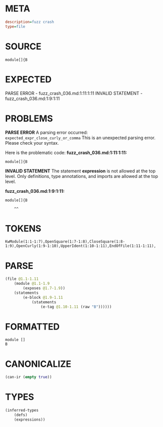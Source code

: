# META
~~~ini
description=fuzz crash
type=file
~~~
# SOURCE
~~~roc
module[]{B
~~~
# EXPECTED
PARSE ERROR - fuzz_crash_036.md:1:11:1:11
INVALID STATEMENT - fuzz_crash_036.md:1:9:1:11
# PROBLEMS
**PARSE ERROR**
A parsing error occurred: `expected_expr_close_curly_or_comma`
This is an unexpected parsing error. Please check your syntax.

Here is the problematic code:
**fuzz_crash_036.md:1:11:1:11:**
```roc
module[]{B
```
          


**INVALID STATEMENT**
The statement **expression** is not allowed at the top level.
Only definitions, type annotations, and imports are allowed at the top level.

**fuzz_crash_036.md:1:9:1:11:**
```roc
module[]{B
```
        ^^


# TOKENS
~~~zig
KwModule(1:1-1:7),OpenSquare(1:7-1:8),CloseSquare(1:8-1:9),OpenCurly(1:9-1:10),UpperIdent(1:10-1:11),EndOfFile(1:11-1:11),
~~~
# PARSE
~~~clojure
(file @1.1-1.11
	(module @1.1-1.9
		(exposes @1.7-1.9))
	(statements
		(e-block @1.9-1.11
			(statements
				(e-tag @1.10-1.11 (raw "B"))))))
~~~
# FORMATTED
~~~roc
module []
B
~~~
# CANONICALIZE
~~~clojure
(can-ir (empty true))
~~~
# TYPES
~~~clojure
(inferred-types
	(defs)
	(expressions))
~~~
